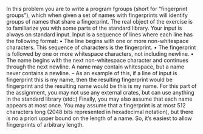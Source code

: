 In this problem you are to write a program fgroups (short for “fingerprint
groups”), which when given a set of names with fingerprints will identify groups
of names that share a fingerprint. The real object of the exercise is to familiarize
you with some parts of the standard library.
Your input is always on standard input. Input is a sequence of lines where each
line has the following format:
• The line begins with one or more non-whitespace characters. This sequence
of characters is the fingerprint.
• The fingerprint is followed by one or more whitespace characters, not
including newline.
• The name begins with the next non-whitespace character and continues
through the next newline. A name may contain whitespace, but a name
never contains a newline.
– As an example of this, if a line of input is fingerprint this is my
name, then the resulting fingerprint would be fingerprint and the
resulting name would be this is my name.
For this part of the assignment, you may not use any external crates,
but can use anything in the standard library (std::)
Finally, you may also assume that each name appears at most once.
You may assume that a fingerprint is at most 512 characters long (2048 bits
represented in hexadecimal notation), but there is no a priori upper bound on
the length of a name. So, it’s easiest to allow fingerprints of arbitrary length.
